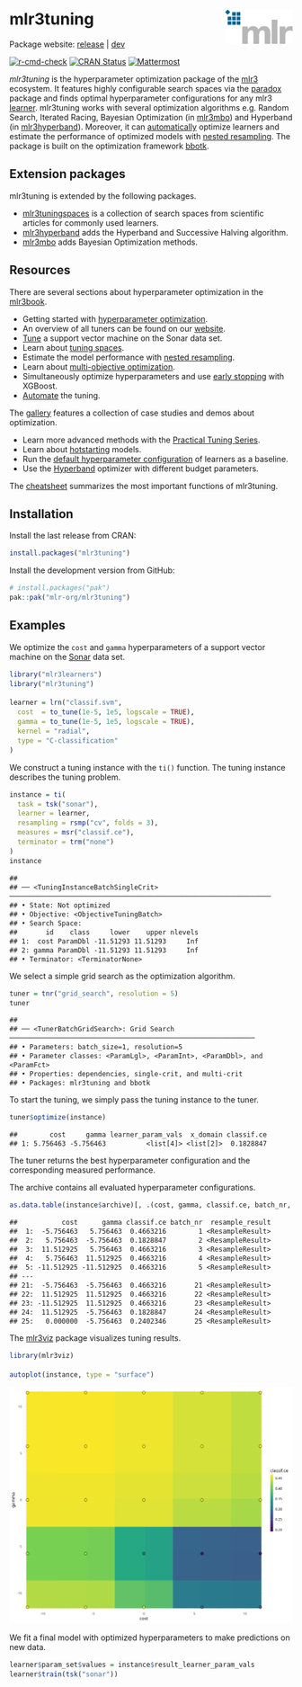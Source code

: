 
# mlr3tuning <img src="man/figures/logo.png" align="right" width = "120" />

Package website: [release](https://mlr3tuning.mlr-org.com/) \|
[dev](https://mlr3tuning.mlr-org.com/dev/)

<!-- badges: start -->

[![r-cmd-check](https://github.com/mlr-org/mlr3tuning/actions/workflows/r-cmd-check.yml/badge.svg)](https://github.com/mlr-org/mlr3tuning/actions/workflows/r-cmd-check.yml)
[![CRAN
Status](https://www.r-pkg.org/badges/version-ago/mlr3tuning)](https://cran.r-project.org/package=mlr3tuning)
[![Mattermost](https://img.shields.io/badge/chat-mattermost-orange.svg)](https://lmmisld-lmu-stats-slds.srv.mwn.de/mlr_invite/)
<!-- badges: end -->

*mlr3tuning* is the hyperparameter optimization package of the
[mlr3](https://mlr-org.com/) ecosystem. It features highly configurable
search spaces via the [paradox](https://github.com/mlr-org/paradox)
package and finds optimal hyperparameter configurations for any mlr3
[learner](https://github.com/mlr-org/mlr3learners). mlr3tuning works
with several optimization algorithms e.g. Random Search, Iterated
Racing, Bayesian Optimization (in
[mlr3mbo](https://github.com/mlr-org/mlr3mbo)) and Hyperband (in
[mlr3hyperband](https://github.com/mlr-org/mlr3hyperband)). Moreover, it
can
[automatically](https://mlr3book.mlr-org.com/chapters/chapter4/hyperparameter_optimization.html#sec-autotuner)
optimize learners and estimate the performance of optimized models with
[nested
resampling](https://mlr3book.mlr-org.com/chapters/chapter4/hyperparameter_optimization.html#sec-nested-resampling).
The package is built on the optimization framework
[bbotk](https://github.com/mlr-org/bbotk).

## Extension packages

mlr3tuning is extended by the following packages.

- [mlr3tuningspaces](https://github.com/mlr-org/mlr3tuningspaces) is a
  collection of search spaces from scientific articles for commonly used
  learners.
- [mlr3hyperband](https://github.com/mlr-org/mlr3hyperband) adds the
  Hyperband and Successive Halving algorithm.
- [mlr3mbo](https://github.com/mlr-org/mlr3mbo) adds Bayesian
  Optimization methods.

## Resources

There are several sections about hyperparameter optimization in the
[mlr3book](https://mlr3book.mlr-org.com).

- Getting started with [hyperparameter
  optimization](https://mlr3book.mlr-org.com/chapters/chapter4/hyperparameter_optimization.html).
- An overview of all tuners can be found on our
  [website](https://mlr-org.com/tuners.html).
- [Tune](https://mlr3book.mlr-org.com/chapters/chapter4/hyperparameter_optimization.html#sec-model-tuning)
  a support vector machine on the Sonar data set.
- Learn about [tuning
  spaces](https://mlr3book.mlr-org.com/chapters/chapter4/hyperparameter_optimization.html#sec-defining-search-spaces).
- Estimate the model performance with [nested
  resampling](https://mlr3book.mlr-org.com/chapters/chapter4/hyperparameter_optimization.html#sec-nested-resampling).
- Learn about [multi-objective
  optimization](https://mlr3book.mlr-org.com/chapters/chapter5/advanced_tuning_methods_and_black_box_optimization.html#sec-multi-metrics-tuning).
- Simultaneously optimize hyperparameters and use [early
  stopping](https://mlr3book.mlr-org.com/chapters/chapter15/predsets_valid_inttune.html)
  with XGBoost.
- [Automate](https://mlr3book.mlr-org.com/chapters/chapter4/hyperparameter_optimization.html#sec-autotuner)
  the tuning.

The [gallery](https://mlr-org.com/gallery-all-optimization.html)
features a collection of case studies and demos about optimization.

- Learn more advanced methods with the [Practical Tuning
  Series](https://mlr-org.com/gallery/series/2021-03-09-practical-tuning-series-tune-a-support-vector-machine/).
- Learn about
  [hotstarting](https://mlr-org.com/gallery/optimization/2023-01-16-hotstart/)
  models.
- Run the [default hyperparameter
  configuration](https://mlr-org.com/gallery/optimization/2023-01-31-default-configuration/)
  of learners as a baseline.
- Use the
  [Hyperband](https://mlr-org.com/gallery/series/2023-01-15-hyperband-xgboost/)
  optimizer with different budget parameters.

The [cheatsheet](https://cheatsheets.mlr-org.com/mlr3tuning.pdf)
summarizes the most important functions of mlr3tuning.

## Installation

Install the last release from CRAN:

``` r
install.packages("mlr3tuning")
```

Install the development version from GitHub:

``` r
# install.packages("pak")
pak::pak("mlr-org/mlr3tuning")
```

## Examples

We optimize the `cost` and `gamma` hyperparameters of a support vector
machine on the
[Sonar](https://mlr3.mlr-org.com/reference/mlr_tasks_sonar.html) data
set.

``` r
library("mlr3learners")
library("mlr3tuning")

learner = lrn("classif.svm",
  cost  = to_tune(1e-5, 1e5, logscale = TRUE),
  gamma = to_tune(1e-5, 1e5, logscale = TRUE),
  kernel = "radial",
  type = "C-classification"
)
```

We construct a tuning instance with the `ti()` function. The tuning
instance describes the tuning problem.

``` r
instance = ti(
  task = tsk("sonar"),
  learner = learner,
  resampling = rsmp("cv", folds = 3),
  measures = msr("classif.ce"),
  terminator = trm("none")
)
instance
```

    ## 
    ## ── <TuningInstanceBatchSingleCrit> ─────────────────────────────────────────────────────────────────
    ## • State: Not optimized
    ## • Objective: <ObjectiveTuningBatch>
    ## • Search Space:
    ##       id    class     lower    upper nlevels
    ## 1:  cost ParamDbl -11.51293 11.51293     Inf
    ## 2: gamma ParamDbl -11.51293 11.51293     Inf
    ## • Terminator: <TerminatorNone>

We select a simple grid search as the optimization algorithm.

``` r
tuner = tnr("grid_search", resolution = 5)
tuner
```

    ## 
    ## ── <TunerBatchGridSearch>: Grid Search ─────────────────────────────────────────────────────────────
    ## • Parameters: batch_size=1, resolution=5
    ## • Parameter classes: <ParamLgl>, <ParamInt>, <ParamDbl>, and <ParamFct>
    ## • Properties: dependencies, single-crit, and multi-crit
    ## • Packages: mlr3tuning and bbotk

To start the tuning, we simply pass the tuning instance to the tuner.

``` r
tuner$optimize(instance)
```

    ##        cost     gamma learner_param_vals  x_domain classif.ce
    ## 1: 5.756463 -5.756463          <list[4]> <list[2]>  0.1828847

The tuner returns the best hyperparameter configuration and the
corresponding measured performance.

The archive contains all evaluated hyperparameter configurations.

``` r
as.data.table(instance$archive)[, .(cost, gamma, classif.ce, batch_nr, resample_result)]
```

    ##           cost      gamma classif.ce batch_nr  resample_result
    ##  1:  -5.756463   5.756463  0.4663216        1 <ResampleResult>
    ##  2:   5.756463  -5.756463  0.1828847        2 <ResampleResult>
    ##  3:  11.512925   5.756463  0.4663216        3 <ResampleResult>
    ##  4:   5.756463  11.512925  0.4663216        4 <ResampleResult>
    ##  5: -11.512925 -11.512925  0.4663216        5 <ResampleResult>
    ## ---                                                           
    ## 21:  -5.756463  -5.756463  0.4663216       21 <ResampleResult>
    ## 22:  11.512925  11.512925  0.4663216       22 <ResampleResult>
    ## 23: -11.512925  11.512925  0.4663216       23 <ResampleResult>
    ## 24:  11.512925  -5.756463  0.1828847       24 <ResampleResult>
    ## 25:   0.000000  -5.756463  0.2402346       25 <ResampleResult>

The [mlr3viz](https://mlr3viz.mlr-org.com/) package visualizes tuning
results.

``` r
library(mlr3viz)

autoplot(instance, type = "surface")
```

<img src="man/figures/plot.png"/>

We fit a final model with optimized hyperparameters to make predictions
on new data.

``` r
learner$param_set$values = instance$result_learner_param_vals
learner$train(tsk("sonar"))
```
